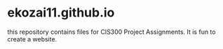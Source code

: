 # ekozai11.github.io
this repository contains files for CIS300 Project Assignments.
It is fun to create a website.
